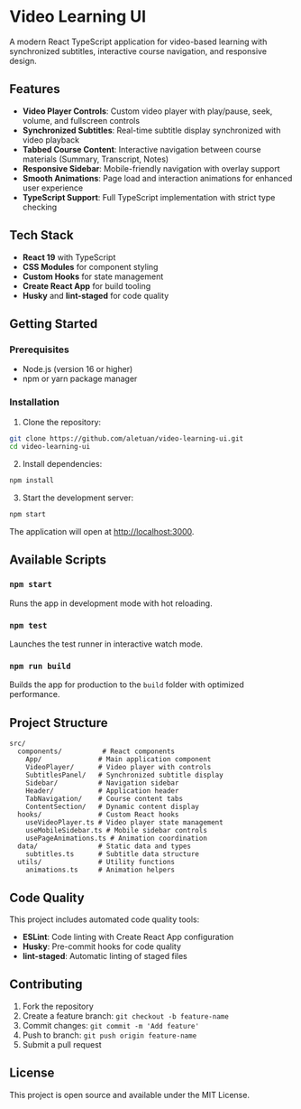 # Video Learning UI

A modern React TypeScript application for video-based learning with synchronized subtitles, interactive course navigation, and responsive design.

## Features

- **Video Player Controls**: Custom video player with play/pause, seek, volume, and fullscreen controls
- **Synchronized Subtitles**: Real-time subtitle display synchronized with video playback
- **Tabbed Course Content**: Interactive navigation between course materials (Summary, Transcript, Notes)
- **Responsive Sidebar**: Mobile-friendly navigation with overlay support
- **Smooth Animations**: Page load and interaction animations for enhanced user experience
- **TypeScript Support**: Full TypeScript implementation with strict type checking

## Tech Stack

- **React 19** with TypeScript
- **CSS Modules** for component styling
- **Custom Hooks** for state management
- **Create React App** for build tooling
- **Husky** and **lint-staged** for code quality

## Getting Started

### Prerequisites

- Node.js (version 16 or higher)
- npm or yarn package manager

### Installation

1. Clone the repository:

```bash
git clone https://github.com/aletuan/video-learning-ui.git
cd video-learning-ui
```

2. Install dependencies:

```bash
npm install
```

3. Start the development server:

```bash
npm start
```

The application will open at [http://localhost:3000](http://localhost:3000).

## Available Scripts

### `npm start`

Runs the app in development mode with hot reloading.

### `npm test`

Launches the test runner in interactive watch mode.

### `npm run build`

Builds the app for production to the `build` folder with optimized performance.

## Project Structure

```text
src/
  components/          # React components
    App/              # Main application component
    VideoPlayer/      # Video player with controls
    SubtitlesPanel/   # Synchronized subtitle display
    Sidebar/          # Navigation sidebar
    Header/           # Application header
    TabNavigation/    # Course content tabs
    ContentSection/   # Dynamic content display
  hooks/              # Custom React hooks
    useVideoPlayer.ts # Video player state management
    useMobileSidebar.ts # Mobile sidebar controls
    usePageAnimations.ts # Animation coordination
  data/               # Static data and types
    subtitles.ts      # Subtitle data structure
  utils/              # Utility functions
    animations.ts     # Animation helpers
```

## Code Quality

This project includes automated code quality tools:

- **ESLint**: Code linting with Create React App configuration
- **Husky**: Pre-commit hooks for code quality
- **lint-staged**: Automatic linting of staged files

## Contributing

1. Fork the repository
2. Create a feature branch: `git checkout -b feature-name`
3. Commit changes: `git commit -m 'Add feature'`
4. Push to branch: `git push origin feature-name`
5. Submit a pull request

## License

This project is open source and available under the MIT License.
